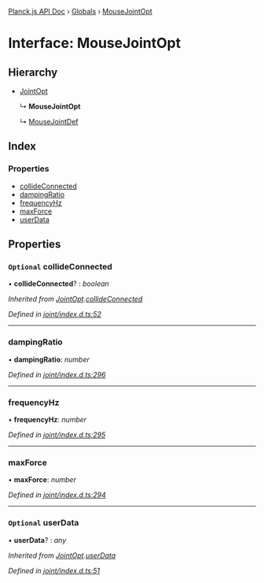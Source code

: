 [Planck.js API Doc](../README.md) › [Globals](../globals.md) › [MouseJointOpt](mousejointopt.md)

# Interface: MouseJointOpt

## Hierarchy

* [JointOpt](jointopt.md)

  ↳ **MouseJointOpt**

  ↳ [MouseJointDef](mousejointdef.md)

## Index

### Properties

* [collideConnected](mousejointopt.md#optional-collideconnected)
* [dampingRatio](mousejointopt.md#dampingratio)
* [frequencyHz](mousejointopt.md#frequencyhz)
* [maxForce](mousejointopt.md#maxforce)
* [userData](mousejointopt.md#optional-userdata)

## Properties

### `Optional` collideConnected

• **collideConnected**? : *boolean*

*Inherited from [JointOpt](jointopt.md).[collideConnected](jointopt.md#optional-collideconnected)*

*Defined in [joint/index.d.ts:52](https://github.com/shakiba/planck.js/blob/038d425/lib/joint/index.d.ts#L52)*

___

###  dampingRatio

• **dampingRatio**: *number*

*Defined in [joint/index.d.ts:296](https://github.com/shakiba/planck.js/blob/038d425/lib/joint/index.d.ts#L296)*

___

###  frequencyHz

• **frequencyHz**: *number*

*Defined in [joint/index.d.ts:295](https://github.com/shakiba/planck.js/blob/038d425/lib/joint/index.d.ts#L295)*

___

###  maxForce

• **maxForce**: *number*

*Defined in [joint/index.d.ts:294](https://github.com/shakiba/planck.js/blob/038d425/lib/joint/index.d.ts#L294)*

___

### `Optional` userData

• **userData**? : *any*

*Inherited from [JointOpt](jointopt.md).[userData](jointopt.md#optional-userdata)*

*Defined in [joint/index.d.ts:51](https://github.com/shakiba/planck.js/blob/038d425/lib/joint/index.d.ts#L51)*
